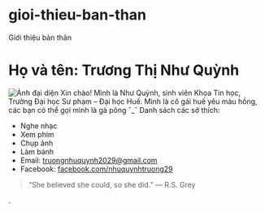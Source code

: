 # gioi-thieu-ban-than
Giới thiệu bản thân
# Họ và tên: Trương Thị Như Quỳnh
![Ảnh đại diện](https://drive.google.com/file/d/1FEwf9h8xfJrRV1oxlpBj9m3uwT9x4rOr/view?usp=sharing)
Xin chào! Mình là Như Quỳnh, sinh viên Khoa Tin học, Trường Đại học Sư phạm – Đại học Huế. Mình là cô gái huế yêu màu hồng, các bạn có thể gọi mình là gà pông ˆ_ˆ
Danh sách các sở thích:
- Nghe nhạc
- Xem phim 
- Chụp ảnh
- Làm bánh
- Email: [truongnhuquynh2029@gmail.com](mailto:truongnhuquynh2029@gmail.com)
- Facebook: [facebook.com/nhuquynhtruong29](facebook.com/nhuquynhtruong29)
> “She believed she could, so she did.” — R.S. Grey

.
